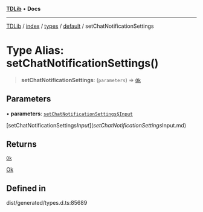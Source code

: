 [**TDLib**](../../../../../../README.md) • **Docs**

***

[TDLib](../../../../../../modules.md) / [index](../../../../../README.md) / [types](../../../README.md) / [default](../README.md) / setChatNotificationSettings

# Type Alias: setChatNotificationSettings()

> **setChatNotificationSettings**: (`parameters`) => [`Ok`](Ok.md)

## Parameters

• **parameters**: [`setChatNotificationSettings$Input`](setChatNotificationSettings$Input.md)

[setChatNotificationSettings$Input](setChatNotificationSettings$Input.md)

## Returns

[`Ok`](Ok.md)

[Ok](Ok.md)

## Defined in

dist/generated/types.d.ts:85689
